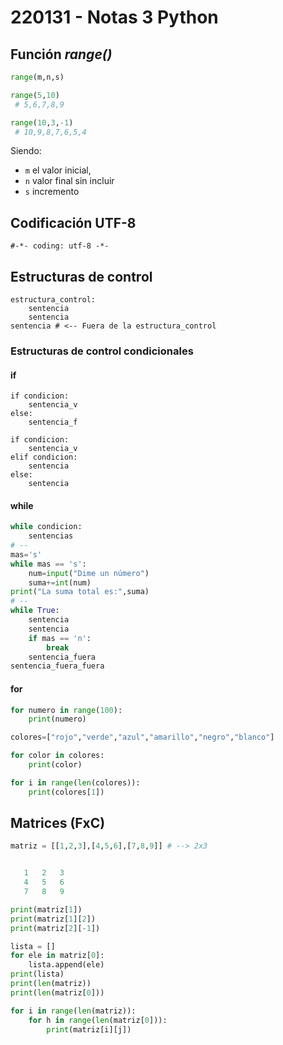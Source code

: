 # 220131 - Notas 3 Python

## Función *range()*

```python
range(m,n,s)

range(5,10)
 # 5,6,7,8,9

range(10,3,-1)
 # 10,9,8,7,6,5,4
```
Siendo:
 * `m` el valor inicial, 
 * `n` valor final sin incluir
 * `s` incremento

## Codificación UTF-8

```
#-*- coding: utf-8 -*-
```

## Estructuras de control

```
estructura_control:
    sentencia
    sentencia
sentencia # <-- Fuera de la estructura_control
```

### Estructuras de control **condicionales**

#### if

```
if condicion:
    sentencia_v
else:
    sentencia_f

if condicion:
    sentencia_v
elif condicion:
    sentencia
else:
    sentencia
```

#### while
``` python
while condicion:
    sentencias
# --
mas='s'
while mas == 's':
    num=input("Dime un número")
    suma+=int(num)
print("La suma total es:",suma)
# --
while True:
    sentencia
    sentencia
    if mas == 'n':
        break
    sentencia_fuera
sentencia_fuera_fuera
```
#### for

```python
for numero in range(100):
    print(numero)

colores=["rojo","verde","azul","amarillo","negro","blanco"]

for color in colores:
    print(color)

for i in range(len(colores)):
    print(colores[1])
```

## Matrices (FxC)

```python
matriz = [[1,2,3],[4,5,6],[7,8,9]] # --> 2x3


   1   2   3
   4   5   6
   7   8   9

print(matriz[1])
print(matriz[1][2])
print(matriz[2][-1])

lista = []
for ele in matriz[0]:
    lista.append(ele)
print(lista)
print(len(matriz))
print(len(matriz[0]))

for i in range(len(matriz)):
    for h in range(len(matriz[0])):
        print(matriz[i][j])


```

